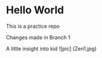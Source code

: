 # Hello World


This is a practice repo 

Changes made in Branch 1

A little insight into kid
![pic] (Zen1.jpg)
